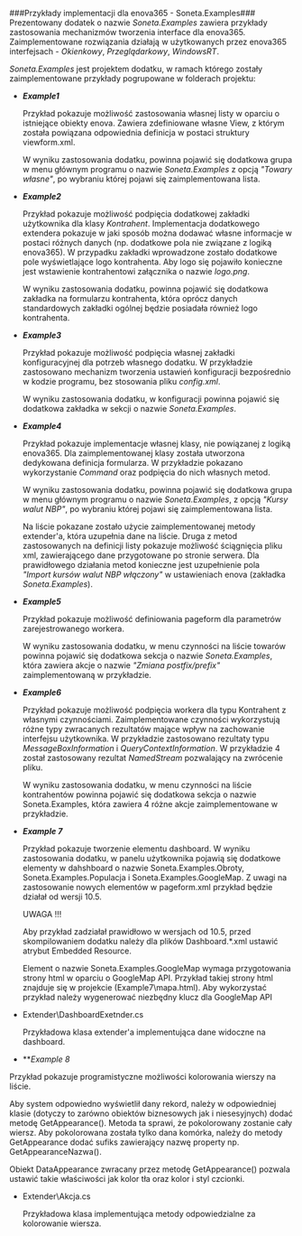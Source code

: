 ###Przykłady implementacji dla enova365 - Soneta.Examples###
Prezentowany dodatek o nazwie *Soneta.Examples* zawiera przykłady zastosowania mechanizmów tworzenia interface dla enova365. Zaimplementowane rozwiązania działają w użytkowanych przez enova365 interfejsach - *Okienkowy*, *Przeglądarkowy*, *WindowsRT*.


*Soneta.Examples* jest projektem dodatku, w ramach którego zostały zaimplementowane przykłady pogrupowane w folderach projektu:

* ***Example1*** 

    Przykład pokazuje możliwość zastosowania własnej listy w oparciu o istniejące obiekty enova. Zawiera zdefiniowane własne    View, z którym została powiązana odpowiednia definicja w postaci struktury viewform.xml. 
    
    W wyniku zastosowania dodatku, powinna pojawić się dodatkowa grupa w menu głównym programu o nazwie *Soneta.Examples* z opcją *"Towary własne"*, po wybraniu której pojawi się zaimplementowana lista.

* ***Example2*** 

    Przykład pokazuje możliwość podpięcia dodatkowej zakładki użytkownika dla klasy *Kontrahent*.
Implementacja dodatkowego extendera pokazuje w jaki sposób można dodawać własne informacje
w postaci różnych danych (np. dodatkowe pola nie związane z logiką enova365). W przypadku 
zakładki wprowadzone zostało dodatkowe pole wyświetlające logo kontrahenta. Aby logo
się pojawiło konieczne jest wstawienie kontrahentowi załącznika o nazwie *logo.png*.
 
    W wyniku zastosowania dodatku, powinna pojawić się dodatkowa zakładka na formularzu
kontrahenta, która oprócz danych standardowych zakładki ogólnej będzie posiadała również
logo kontrahenta.

* ***Example3*** 

    Przykład pokazuje możliwość podpięcia własnej zakładki konfiguracyjnej dla potrzeb własnego dodatku.
W przykładzie zastosowano mechanizm tworzenia ustawień konfiguracji bezpośrednio w kodzie programu,
bez stosowania pliku *config.xml*.

    W wyniku zastosowania dodatku, w konfiguracji powinna pojawić się dodatkowa zakładka w sekcji o nazwie 
*Soneta.Examples*.


* ***Example4*** 

    Przykład pokazuje implementacje własnej klasy, nie powiązanej z logiką enova365. Dla zaimplementowanej 
klasy została utworzona dedykowana definicja formularza. W przykładzie pokazano wykorzystanie *Command* 
oraz podpięcia do nich własnych metod. 

    W wyniku zastosowania dodatku, powinna pojawić się dodatkowa grupa w menu głównym programu o nazwie 
*Soneta.Examples*, z opcją *"Kursy walut NBP"*, po wybraniu której pojawi się zaimplementowana lista.
    
    Na liście pokazane zostało użycie zaimplementowanej metody extender'a, która uzupełnia dane na liście.
Druga z metod zastosowanych na definicji listy pokazuje możliwość ściągnięcia pliku xml, zawierającego
dane przygotowane po stronie serwera. Dla prawidłowego działania metod konieczne jest uzupełnienie pola  
*"Import kursów walut NBP włączony"* w ustawieniach enova (zakładka *Soneta.Examples*).

* ***Example5*** 

    Przykład pokazuje możliwość definiowania pageform dla parametrów zarejestrowanego workera.

    W wyniku zastosowania dodatku, w menu czynności na liście towarów powinna pojawić się dodatkowa 
sekcja o nazwie *Soneta.Examples*, która zawiera akcje o nazwie *"Zmiana postfix/prefix"* zaimplementowaną 
w przykładzie.


* ***Example6*** 

    Przykład pokazuje możliwość podpięcia workera dla typu Kontrahent z własnymi czynnościami. Zaimplementowane czynności wykorzystują różne typy zwracanych rezultatów mające wpływ na zachowanie interfejsu użytkownika. W przykładzie zastosowano rezultaty typu *MessageBoxInformation* i *QueryContextInformation*. W przykładzie 4 został zastosowany rezultat *NamedStream* pozwalający na zwrócenie pliku.

    W wyniku zastosowania dodatku, w menu czynności na liście kontrahentów powinna pojawić się dodatkowa 
sekcja o nazwie Soneta.Examples, która zawiera 4 różne akcje zaimplementowane w przykładzie.


* ***Example 7***

    Przykład pokazuje tworzenie elementu dashboard. W wyniku zastosowania dodatku, w panelu użytkownika pojawią się dodatkowe elementy w dahshboard o nazwie Soneta.Examples.Obroty, Soneta.Examples.Populacja i Soneta.Examples.GoogleMap. Z uwagi na zastosowanie nowych elementów w pageform.xml przykład będzie działał od wersji 10.5. 
    
    UWAGA !!!

    Aby przykład zadziałał prawidłowo w wersjach od 10.5, przed skompilowaniem dodatku należy dla plików
Dashboard.*.xml ustawić atrybut Embedded Resource.

    Element o nazwie Soneta.Examples.GoogleMap wymaga przygotowania strony html w oparciu o GoogleMap API. Przykład takiej strony html znajduje się w projekcie (Example7\mapa.html). Aby wykorzystać przykład należy wygenerować niezbędny klucz dla GoogleMap API

* Extender\DashboardExetnder.cs

    Przykładowa klasa extender'a implementująca dane widoczne na dashboard.

	
* ***Example 8*

Przykład pokazuje programistyczne możliwości kolorowania wierszy na liście. 

Aby system odpowiedno wyświetlił dany rekord, należy w odpowiedniej klasie (dotyczy to zarówno obiektów biznesowych jak i niesesyjnych)
dodać metodę GetAppearance(). Metoda ta sprawi, że pokolorowany zostanie cały wiersz. Aby pokolorowana została tylko dana komórka, należy 
do metody GetAppearance dodać sufiks zawierający nazwę property np. GetAppearanceNazwa(). 

Obiekt DataAppearance zwracany przez metodę GetAppearance() pozwala ustawić takie właściwości jak kolor tła oraz kolor i styl czcionki.

* Extender\Akcja.cs

    Przykładowa klasa implementująca metody odpowiedzialne za kolorowanie wiersza.